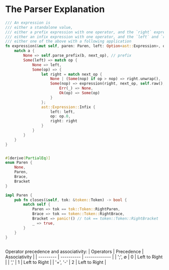 # The Parser Explanation

```rust
/// An expression is
/// either a standalone value,
/// either a prefix expression with one operator, and the `right` expression, but no a `left` expr, neither a following operation,
/// either an infix expression with one operator, and the `left` and `right` expressions, but no following operation,
/// either one of the above with a following application
fn expression(&mut self, paren: Paren, left: Option<ast::Expression>, op: Option<operator::Op>, right: Option<ast::Expression>, next_op: Option<operator::Op>) -> Expression {
	match a {
		None => self.parse_prefix(b, next_op), // prefix
		Some(left) => match op {
			None => left,
			Some(op) => {
				let right = match next_op {
					None | (Some(nop) if op > nop) => right.unwrap(),
					Some(nop) => expression(right, next_op, self.raw(), match OpPrec::try_from(self.get(0)) {
						Err(_) => None,
						Ok(op) => Some(op)
					}
				};
				ast::Expression::Infix {
					left: left,
					op: op.0,
					right: right
				}
			}
		}
	}
}


#[derive(PartialEq)]
enum Paren {
    None,
    Paren,
    Brace,
    Bracket
}

impl Paren {
    pub fn closes(&self, tok: &token::Token) -> bool {
        match self {
            Paren => tok == tok::Token::RightParen,
            Brace => tok == token::Token::RightBrace,
            Bracket => panic!() // tok == token::Token::RightBracket
            _ => true,
		}
	}
}
        
```
Operator precedence and associativity:
|  Operators  |  Precedence  |  Associativity |
|  ---------  |  ----------  |  ------------- |
|   ';', ∅    |      0       |  Left to Right |
|     ','     |      1       |  Left to Right |
|   '+', '-'  |      2       |  Left to Right |
